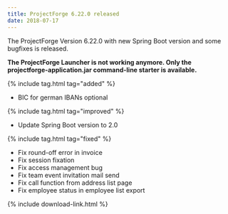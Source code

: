 ```yaml
---
title: ProjectForge 6.22.0 released
date: 2018-07-17
---
```


The ProjectForge Version 6.22.0 with new Spring Boot version and some bugfixes is released.

__The ProjectForge Launcher is not working anymore. Only the projectforge-application.jar command-line starter is available.__

{% include tag.html tag="added" %}
- BIC for german IBANs optional

{% include tag.html tag="improved" %}
- Update Spring Boot version to 2.0

{% include tag.html tag="fixed" %}
- Fix round-off error in invoice
- Fix session fixation
- Fix access management bug
- Fix team event invitation mail send
- Fix call function from address list page
- Fix employee status in employee list export

{% include download-link.html %}
